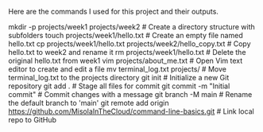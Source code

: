 Here are the commands I used for this project and their outputs. 

mkdir -p projects/week1 projects/week2   # Create a directory structure with subfolders
touch projects/week1/hello.txt           # Create an empty file named hello.txt
cp projects/week1/hello.txt projects/week2/hello_copy.txt  # Copy hello.txt to week2 and rename it
rm projects/week1/hello.txt              # Delete the original hello.txt from week1
vim projects/about_me.txt                # Open Vim text editor to create and edit a file
mv terminal_log.txt projects/            # Move terminal_log.txt to the projects directory
git init                                  # Initialize a new Git repository
git add .                                 # Stage all files for commit
git commit -m "Initial commit"           # Commit changes with a message
git branch -M main                        # Rename the default branch to 'main'
git remote add origin https://github.com/MisolaInTheCloud/command-line-basics.git  # Link local repo to GitHub


